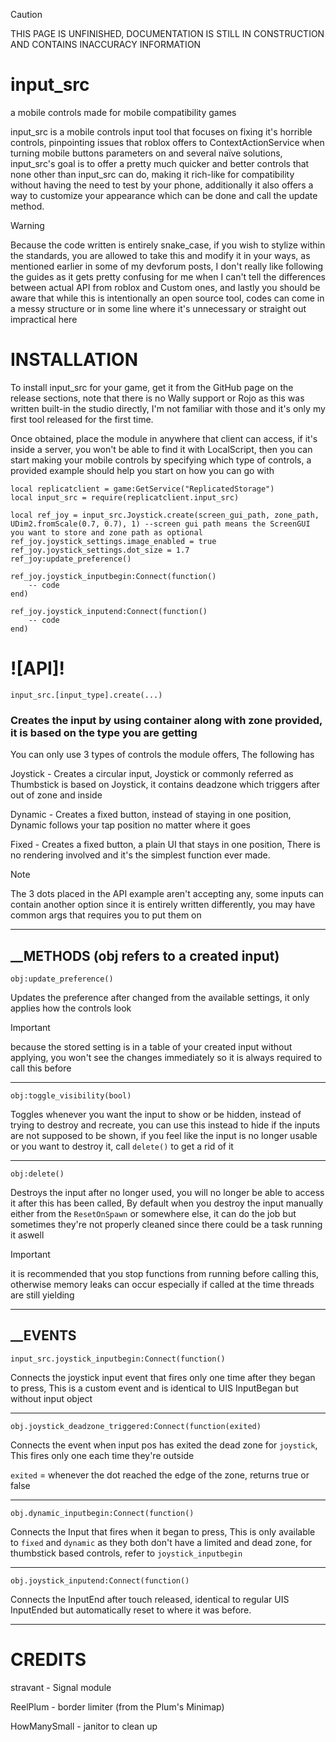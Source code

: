 > [!CAUTION]
> THIS PAGE IS UNFINISHED, DOCUMENTATION IS STILL IN CONSTRUCTION AND CONTAINS INACCURACY INFORMATION

# input_src
a mobile controls made for mobile compatibility games 

input_src is a mobile controls input tool that focuses on fixing it's horrible controls, pinpointing issues that roblox offers to ContextActionService when turning mobile buttons parameters on and several naïve solutions, input_src's goal is to offer a pretty much quicker and better controls that none other than input_src can do, making it rich-like for compatibility without having the need to test by your phone, additionally it also offers a way to customize your appearance which can be done and call the update method.

> [!WARNING]
> Because the code written is entirely snake_case, if you wish to stylize within the standards, you are allowed to take this and modify it in your ways, as mentioned earlier in some of my devforum posts, I don't really like following the guides as it gets pretty confusing for me when I can't tell the differences between actual API from roblox and Custom ones, and lastly you should be aware that while this is intentionally an open source tool, codes can come in a messy structure or in some line where it's unnecessary or straight out impractical here

# INSTALLATION 
To install input_src for your game, get it from the GitHub page on the release sections, note that there is no Wally support or Rojo as this was written built-in the studio directly, I'm not familiar with those and it's only my first tool released for the first time.

Once obtained, place the module in anywhere that client can access, if it's inside a server, you won't be able to find it with LocalScript, then you can start making your mobile controls by specifying which type of controls, a provided example should help you start on how you can go with

```luau
local replicatclient = game:GetService("ReplicatedStorage")
local input_src = require(replicatclient.input_src)

local ref_joy = input_src.Joystick.create(screen_gui_path, zone_path, UDim2.fromScale(0.7, 0.7), 1) --screen gui path means the ScreenGUI you want to store and zone path as optional
ref_joy.joystick_settings.image_enabled = true
ref_joy.joystick_settings.dot_size = 1.7
ref_joy:update_preference()

ref_joy.joystick_inputbegin:Connect(function()
	-- code
end)

ref_joy.joystick_inputend:Connect(function()
	-- code
end)
``` 

# ![API]!

```luau
input_src.[input_type].create(...)
```

### Creates the input by using container along with zone provided, it is based on the type you are getting

You can only use 3 types of controls the module offers, The following has

Joystick - Creates a circular input, Joystick or commonly referred as Thumbstick is based on Joystick, it contains deadzone which triggers after out of zone and inside

Dynamic - Creates a fixed button, instead of staying in one position, Dynamic follows your tap position no matter where it goes

Fixed - Creates a fixed button, a plain UI that stays in one position, There is no rendering involved and it's the simplest function ever made.

> [!NOTE]
> The 3 dots placed in the API example aren't accepting any, some inputs can contain another option since it is entirely written differently, you may have common args that requires you to put them on

__________
## __METHODS (obj refers to a created input)
```luau
obj:update_preference()
```
Updates the preference after changed from the available settings, it only applies how the controls look

> [!IMPORTANT]
> because the stored setting is in a table of your created input without applying, you won't see the changes immediately so it is always required to call this before

----------
```luau
obj:toggle_visibility(bool)
```

Toggles whenever you want the input to show or be hidden, instead of trying to destroy and recreate, you can use this instead to hide if the inputs are not supposed to be shown, if you feel like the input is no longer usable or you want to destroy it, call `delete()` to get a rid of it

----------
```luau
obj:delete()
```
Destroys the input after no longer used, you will no longer be able to access it after this has been called, By default when you destroy the input manually either from the `ResetOnSpawn` or somewhere else, it can do the job but sometimes they're not properly cleaned since there could be a task running it aswell

> [!IMPORTANT]
> it is recommended that you stop functions from running before calling this, otherwise memory leaks can occur especially if called at the time threads are still yielding

__________
## __EVENTS

```luau 
input_src.joystick_inputbegin:Connect(function()
```
Connects the joystick input event that fires only one time after they began to press, This is a custom event and is identical to UIS InputBegan but without input object

----------
```luau
obj.joystick_deadzone_triggered:Connect(function(exited)
```
Connects the event when input pos has exited the dead zone for `joystick`, This fires only one each time they're outside

`exited` = whenever the dot reached the edge of the zone, returns true or false

----------
```luau
obj.dynamic_inputbegin:Connect(function()
```
Connects the Input that fires when it began to press, This is only available to `fixed` and `dynamic` as they both don't have a limited and dead zone, for thumbstick based controls, refer to `joystick_inputbegin`

----------
```luau
obj.joystick_inputend:Connect(function()
```

Connects the InputEnd after touch released, identical to regular UIS InputEnded but automatically reset to where it was before.


_______________

# CREDITS
stravant - Signal module

ReelPlum - border limiter (from the Plum's Minimap)

HowManySmall - janitor to clean up

